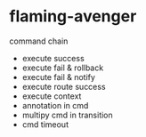 flaming-avenger
===============

command chain 

* execute success
* execute fail & rollback
* execute fail & notify
* execute route success
* execute context
* annotation in cmd
* multipy cmd in transition
* cmd timeout
